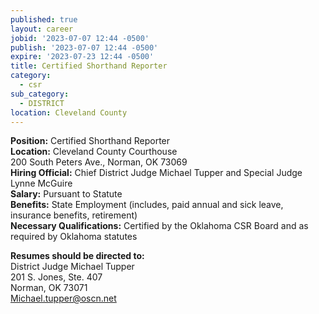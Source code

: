 ```yaml
---
published: true
layout: career
jobid: '2023-07-07 12:44 -0500'
publish: '2023-07-07 12:44 -0500'
expire: '2023-07-23 12:44 -0500'
title: Certified Shorthand Reporter
category:
  - csr
sub_category:
  - DISTRICT
location: Cleveland County
---
```

**Position:** Certified Shorthand Reporter  
**Location:** Cleveland County Courthouse  
200 South Peters Ave., Norman, OK 73069  
**Hiring Official:** Chief District Judge Michael Tupper and Special Judge Lynne McGuire  
**Salary:** Pursuant to Statute  
**Benefits:** State Employment (includes, paid annual and sick leave, insurance benefits, retirement)  
**Necessary Qualifications:** Certified by the Oklahoma CSR Board and as required by Oklahoma statutes

**Resumes should be directed to:**  
District Judge Michael Tupper  
201  S. Jones, Ste. 407  
Norman, OK 73071  
[Michael.tupper@oscn.net](mailto:Michael.tupper@oscn.net)
